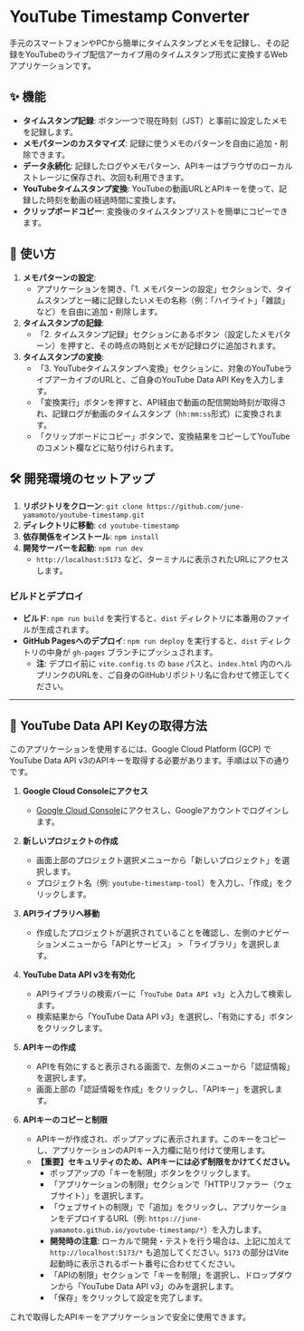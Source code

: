 # YouTube Timestamp Converter

手元のスマートフォンやPCから簡単にタイムスタンプとメモを記録し、その記録をYouTubeのライブ配信アーカイブ用のタイムスタンプ形式に変換するWebアプリケーションです。

## ✨ 機能

- **タイムスタンプ記録**: ボタン一つで現在時刻（JST）と事前に設定したメモを記録します。
- **メモパターンのカスタマイズ**: 記録に使うメモのパターンを自由に追加・削除できます。
- **データ永続化**: 記録したログやメモパターン、APIキーはブラウザのローカルストレージに保存され、次回も利用できます。
- **YouTubeタイムスタンプ変換**: YouTubeの動画URLとAPIキーを使って、記録した時刻を動画の経過時間に変換します。
- **クリップボードコピー**: 変換後のタイムスタンプリストを簡単にコピーできます。

## 🚀 使い方

1.  **メモパターンの設定**: 
    - アプリケーションを開き、「1. メモパターンの設定」セクションで、タイムスタンプと一緒に記録したいメモの名称（例：「ハイライト」「雑談」など）を自由に追加・削除します。
2.  **タイムスタンプの記録**:
    - 「2. タイムスタンプ記録」セクションにあるボタン（設定したメモパターン）を押すと、その時点の時刻とメモが記録ログに追加されます。
3.  **タイムスタンプの変換**:
    - 「3. YouTubeタイムスタンプへ変換」セクションに、対象のYouTubeライブアーカイブのURLと、ご自身のYouTube Data API Keyを入力します。
    - 「変換実行」ボタンを押すと、API経由で動画の配信開始時刻が取得され、記録ログが動画のタイムスタンプ（`hh:mm:ss`形式）に変換されます。
    - 「クリップボードにコピー」ボタンで、変換結果をコピーしてYouTubeのコメント欄などに貼り付けられます。

## 🛠️ 開発環境のセットアップ

1.  **リポジトリをクローン**: `git clone https://github.com/june-yamamoto/youtube-timestamp.git`
2.  **ディレクトリに移動**: `cd youtube-timestamp`
3.  **依存関係をインストール**: `npm install`
4.  **開発サーバーを起動**: `npm run dev`
    - `http://localhost:5173` など、ターミナルに表示されたURLにアクセスします。

### ビルドとデプロイ

- **ビルド**: `npm run build` を実行すると、`dist` ディレクトリに本番用のファイルが生成されます。
- **GitHub Pagesへのデプロイ**: `npm run deploy` を実行すると、`dist` ディレクトリの中身が `gh-pages` ブランチにプッシュされます。
  - **注**: デプロイ前に `vite.config.ts` の `base` パスと、`index.html` 内のヘルプリンクのURLを、ご自身のGitHubリポジトリ名に合わせて修正してください。

---

## 🔑 YouTube Data API Keyの取得方法

このアプリケーションを使用するには、Google Cloud Platform (GCP) でYouTube Data API v3のAPIキーを取得する必要があります。手順は以下の通りです。

1.  **Google Cloud Consoleにアクセス**
    - [Google Cloud Console](https://console.cloud.google.com/)にアクセスし、Googleアカウントでログインします。

2.  **新しいプロジェクトの作成**
    - 画面上部のプロジェクト選択メニューから「新しいプロジェクト」を選択します。
    - プロジェクト名（例: `youtube-timestamp-tool`）を入力し、「作成」をクリックします。

3.  **APIライブラリへ移動**
    - 作成したプロジェクトが選択されていることを確認し、左側のナビゲーションメニューから「APIとサービス」 > 「ライブラリ」を選択します。

4.  **YouTube Data API v3を有効化**
    - APIライブラリの検索バーに「`YouTube Data API v3`」と入力して検索します。
    - 検索結果から「YouTube Data API v3」を選択し、「有効にする」ボタンをクリックします。

5.  **APIキーの作成**
    - APIを有効にすると表示される画面で、左側のメニューから「認証情報」を選択します。
    - 画面上部の「認証情報を作成」をクリックし、「APIキー」を選択します。

6.  **APIキーのコピーと制限**
    - APIキーが作成され、ポップアップに表示されます。このキーをコピーし、アプリケーションのAPIキー入力欄に貼り付けて使用します。
    - **【重要】セキュリティのため、APIキーには必ず制限をかけてください。**
      - ポップアップの「キーを制限」ボタンをクリックします。
      - 「アプリケーションの制限」セクションで「HTTPリファラー（ウェブサイト）」を選択します。
      - 「ウェブサイトの制限」で「追加」をクリックし、アプリケーションをデプロイするURL（例: `https://june-yamamoto.github.io/youtube-timestamp/*`）を入力します。
      - **開発時の注意**: ローカルで開発・テストを行う場合は、上記に加えて `http://localhost:5173/*` も追加してください。`5173` の部分はVite起動時に表示されるポート番号に合わせてください。
      - 「APIの制限」セクションで「キーを制限」を選択し、ドロップダウンから「YouTube Data API v3」のみを選択します。
      - 「保存」をクリックして設定を完了します。

これで取得したAPIキーをアプリケーションで安全に使用できます。
